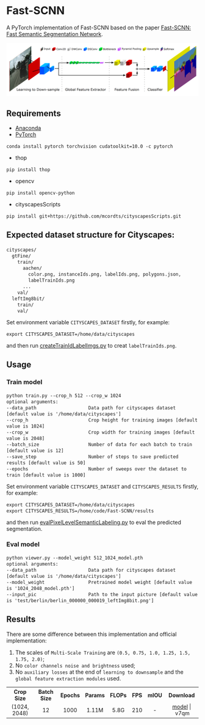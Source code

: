 # Fast-SCNN
A PyTorch implementation of Fast-SCNN based on the paper [Fast-SCNN: Fast Semantic Segmentation Network](https://arxiv.org/abs/1902.04502).

![Network Architecture image from the paper](structure.png)

## Requirements
- [Anaconda](https://www.anaconda.com/download/)
- [PyTorch](https://pytorch.org)
```
conda install pytorch torchvision cudatoolkit=10.0 -c pytorch
```
- thop
```
pip install thop
```
- opencv
```
pip install opencv-python
```
- cityscapesScripts
```
pip install git+https://github.com/mcordts/cityscapesScripts.git
```

## Expected dataset structure for Cityscapes:
```
cityscapes/
  gtFine/
    train/
      aachen/
        color.png, instanceIds.png, labelIds.png, polygons.json,
        labelTrainIds.png
      ...
    val/
  leftImg8bit/
    train/
    val/
```
Set environment variable `CITYSCAPES_DATASET` firstly, for example:
```
export CITYSCAPES_DATASET=/home/data/cityscapes
```
and then run [createTrainIdLabelImgs.py](https://github.com/mcordts/cityscapesScripts/blob/master/cityscapesscripts/preparation/createTrainIdLabelImgs.py) to creat `labelTrainIds.png`.

## Usage
### Train model
```
python train.py --crop_h 512 --crop_w 1024
optional arguments:
--data_path                   Data path for cityscapes dataset [default value is '/home/data/cityscapes']
--crop_h                      Crop height for training images [default value is 1024]
--crop_w                      Crop width for training images [default value is 2048]
--batch_size                  Number of data for each batch to train [default value is 12]
--save_step                   Number of steps to save predicted results [default value is 50]
--epochs                      Number of sweeps over the dataset to train [default value is 1000]
```
Set environment variable `CITYSCAPES_DATASET` and `CITYSCAPES_RESULTS` firstly, for example: 
```
export CITYSCAPES_DATASET=/home/data/cityscapes
export CITYSCAPES_RESULTS=/home/code/Fast-SCNN/results
```
and then run [evalPixelLevelSemanticLabeling.py](https://github.com/mcordts/cityscapesScripts/blob/master/cityscapesscripts/evaluation/evalPixelLevelSemanticLabeling.py) to eval the predicted segmentation.

### Eval model
```
python viewer.py --model_weight 512_1024_model.pth
optional arguments:
--data_path                   Data path for cityscapes dataset [default value is '/home/data/cityscapes']
--model_weight                Pretrained model weight [default value is '1024_2048_model.pth']
--input_pic                   Path to the input picture [default value is 'test/berlin/berlin_000000_000019_leftImg8bit.png']
```

## Results
There are some difference between this implementation and official implementation:
1. The scales of `Multi-Scale Training` are `(0.5, 0.75, 1.0, 1.25, 1.5, 1.75, 2.0)`;
2. No `color channels noise and brightness` used;
3. No `auxiliary losses` at the end of `learning to downsample` and the `global feature extraction modules` used.

<table>
	<tbody>
		<!-- START TABLE -->
		<!-- TABLE HEADER -->
		<th>Crop Size</th>
		<th>Batch Size</th>
		<th>Epochs</th>
		<th>Params</th>
		<th>FLOPs</th>
		<th>FPS</th>
		<th>mIOU</th>
		<th>Download</th>
		<!-- TABLE BODY -->
		<!-- ROW: r18 -->
		<tr>
			<td align="center">(1024, 2048)</td>
			<td align="center">12</td>
			<td align="center">1000</td>
			<td align="center">1.11M</td>
			<td align="center">5.8G</td>
			<td align="center">210</td>
			<td align="center">-</td>
			<td align="center"><a href="https://pan.baidu.com/s/1akdeCaWiKQ03MeTD_MeapA">model</a>&nbsp;|&nbsp;v7qm</td>
		</tr>
	</tbody>
</table>